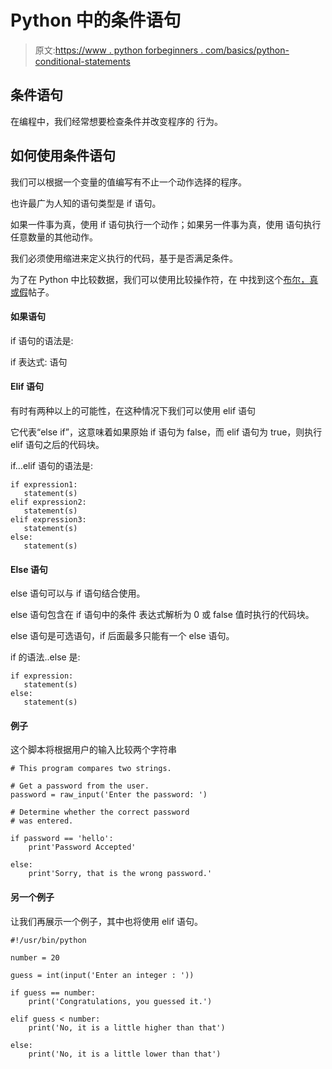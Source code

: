 # Python 中的条件语句

> 原文:[https://www . python forbeginners . com/basics/python-conditional-statements](https://www.pythonforbeginners.com/basics/python-conditional-statements)

## 条件语句

在编程中，我们经常想要检查条件并改变程序的
行为。

## 如何使用条件语句

我们可以根据一个变量的值编写有不止一个动作选择的程序。

也许最广为人知的语句类型是 if 语句。

如果一件事为真，使用 if 语句执行一个动作；如果另一件事为真，使用
语句执行任意数量的其他动作。

我们必须使用缩进来定义执行的代码，基于是否满足条件。

为了在 Python 中比较数据，我们可以使用比较操作符，在
中找到这个[布尔，真或假](https://www.pythonforbeginners.com/basics/boolean "Boolean")帖子。

#### 如果语句

if 语句的语法是:

if 表达式:
语句

#### Elif 语句

有时有两种以上的可能性，在这种情况下我们可以使用
elif 语句

它代表“else if”，这意味着如果原始 if 语句为
false，而 elif 语句为 true，则执行
elif 语句之后的代码块。

if…elif 语句的语法是:

```
if expression1:
   statement(s)
elif expression2:
   statement(s)
elif expression3:
   statement(s)
else:
   statement(s) 
```

#### Else 语句

else 语句可以与 if 语句结合使用。

else 语句包含在 if 语句中的条件
表达式解析为 0 或 false 值时执行的代码块。

else 语句是可选语句，if 后面最多只能有一个
else 语句。

if 的语法..else 是:

```
if expression:
   statement(s)
else:
   statement(s) 
```

#### 例子

这个脚本将根据用户的输入比较两个字符串

```
# This program compares two strings.

# Get a password from the user.
password = raw_input('Enter the password: ')

# Determine whether the correct password
# was entered.

if password == 'hello':
    print'Password Accepted'

else:
    print'Sorry, that is the wrong password.' 
```

#### 另一个例子

让我们再展示一个例子，其中也将使用 elif 语句。

```
#!/usr/bin/python

number = 20

guess = int(input('Enter an integer : '))

if guess == number:
    print('Congratulations, you guessed it.')

elif guess < number:
    print('No, it is a little higher than that')

else:
    print('No, it is a little lower than that') 
```